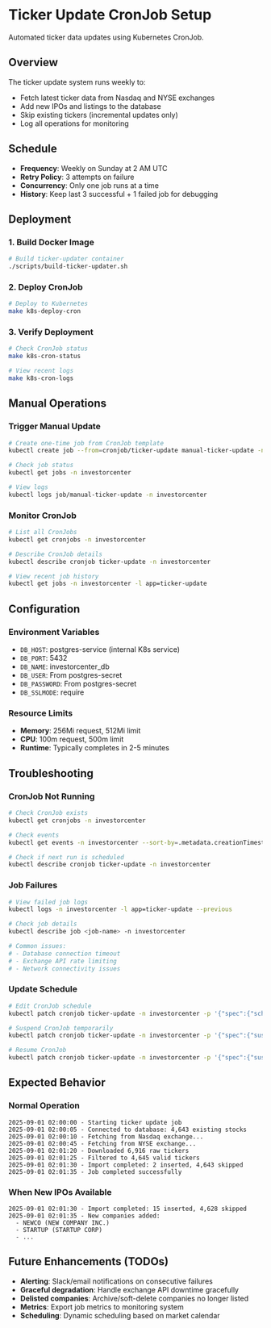 # Ticker Update CronJob Setup

Automated ticker data updates using Kubernetes CronJob.

## Overview

The ticker update system runs weekly to:
- Fetch latest ticker data from Nasdaq and NYSE exchanges
- Add new IPOs and listings to the database
- Skip existing tickers (incremental updates only)
- Log all operations for monitoring

## Schedule

- **Frequency**: Weekly on Sunday at 2 AM UTC
- **Retry Policy**: 3 attempts on failure
- **Concurrency**: Only one job runs at a time
- **History**: Keep last 3 successful + 1 failed job for debugging

## Deployment

### 1. Build Docker Image
```bash
# Build ticker-updater container
./scripts/build-ticker-updater.sh
```

### 2. Deploy CronJob
```bash
# Deploy to Kubernetes
make k8s-deploy-cron
```

### 3. Verify Deployment
```bash
# Check CronJob status
make k8s-cron-status

# View recent logs
make k8s-cron-logs
```

## Manual Operations

### Trigger Manual Update
```bash
# Create one-time job from CronJob template
kubectl create job --from=cronjob/ticker-update manual-ticker-update -n investorcenter

# Check job status
kubectl get jobs -n investorcenter

# View logs
kubectl logs job/manual-ticker-update -n investorcenter
```

### Monitor CronJob
```bash
# List all CronJobs
kubectl get cronjobs -n investorcenter

# Describe CronJob details
kubectl describe cronjob ticker-update -n investorcenter

# View recent job history
kubectl get jobs -n investorcenter -l app=ticker-update
```

## Configuration

### Environment Variables
- `DB_HOST`: postgres-service (internal K8s service)
- `DB_PORT`: 5432
- `DB_NAME`: investorcenter_db
- `DB_USER`: From postgres-secret
- `DB_PASSWORD`: From postgres-secret
- `DB_SSLMODE`: require

### Resource Limits
- **Memory**: 256Mi request, 512Mi limit
- **CPU**: 100m request, 500m limit
- **Runtime**: Typically completes in 2-5 minutes

## Troubleshooting

### CronJob Not Running
```bash
# Check CronJob exists
kubectl get cronjobs -n investorcenter

# Check events
kubectl get events -n investorcenter --sort-by=.metadata.creationTimestamp

# Check if next run is scheduled
kubectl describe cronjob ticker-update -n investorcenter
```

### Job Failures
```bash
# View failed job logs
kubectl logs -n investorcenter -l app=ticker-update --previous

# Check job details
kubectl describe job <job-name> -n investorcenter

# Common issues:
# - Database connection timeout
# - Exchange API rate limiting
# - Network connectivity issues
```

### Update Schedule
```bash
# Edit CronJob schedule
kubectl patch cronjob ticker-update -n investorcenter -p '{"spec":{"schedule":"0 6 * * 1"}}'

# Suspend CronJob temporarily
kubectl patch cronjob ticker-update -n investorcenter -p '{"spec":{"suspend":true}}'

# Resume CronJob
kubectl patch cronjob ticker-update -n investorcenter -p '{"spec":{"suspend":false}}'
```

## Expected Behavior

### Normal Operation
```
2025-09-01 02:00:00 - Starting ticker update job
2025-09-01 02:00:05 - Connected to database: 4,643 existing stocks
2025-09-01 02:00:10 - Fetching from Nasdaq exchange...
2025-09-01 02:00:45 - Fetching from NYSE exchange...
2025-09-01 02:01:20 - Downloaded 6,916 raw tickers
2025-09-01 02:01:25 - Filtered to 4,645 valid tickers  
2025-09-01 02:01:30 - Import completed: 2 inserted, 4,643 skipped
2025-09-01 02:01:35 - Job completed successfully
```

### When New IPOs Available
```
2025-09-01 02:01:30 - Import completed: 15 inserted, 4,628 skipped
2025-09-01 02:01:35 - New companies added:
  - NEWCO (NEW COMPANY INC.)
  - STARTUP (STARTUP CORP)
  - ...
```

## Future Enhancements (TODOs)

- **Alerting**: Slack/email notifications on consecutive failures
- **Graceful degradation**: Handle exchange API downtime gracefully  
- **Delisted companies**: Archive/soft-delete companies no longer listed
- **Metrics**: Export job metrics to monitoring system
- **Scheduling**: Dynamic scheduling based on market calendar

